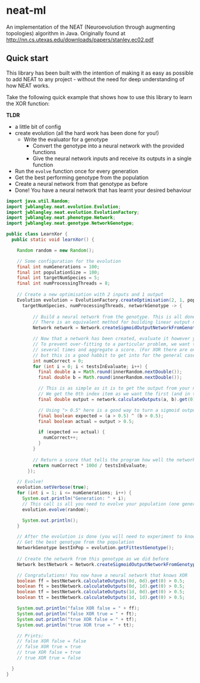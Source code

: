 # neat-ml
An implementation of the NEAT (Neuroevolution through augmenting topologies) algorithm in Java. Originally found at http://nn.cs.utexas.edu/downloads/papers/stanley.ec02.pdf

## Quick start
This library has been built with the intention of making it as easy as possible to add NEAT to any project - without the need for deep understanding of how NEAT works.

Take the following quick example that shows how to use this library to learn the XOR function:

**TLDR** 
* a little bit of config
* create evolution (all the hard work has been done for you!)
    * Write the evaluator for a genotype
        * Convert the genotype into a neural network with the provided functions
        * Give the neural network inputs and receive its outputs in a single function
* Run the `evolve` function once for every generation
* Get the best performing genotype from the population
* Create a neural network from that genotype as before
* Done! You have a neural network that has learnt your desired behaviour

```java
import java.util.Random;
import jwblangley.neat.evolution.Evolution;
import jwblangley.neat.evolution.EvolutionFactory;
import jwblangley.neat.phenotype.Network;
import jwblangley.neat.genotype.NetworkGenotype;

public class LearnXor {
  public static void learnXor() {

    Random random = new Random();

    // Some configuration for the evolution
    final int numGenerations = 100;
    final int populationSize = 100;
    final int targetNumSpecies = 5;
    final int numProcessingThreads = 8;
    
    // Create a new optimisation with 2 inputs and 1 output
    Evolution evolution = EvolutionFactory.createOptimisation(2, 1, populationSize, 
      targetNumSpecies, numProcessingThreads, networkGenotype -> {
          
          // Build a neural network from the genotype. This is all done for you with this method!
          // There is an equivalent method for building linear output networks
          Network network = Network.createSigmoidOutputNetworkFromGenotype(networkGenotype);

          // Now that a network has been created, evaluate it however you see fit!
          // To prevent over-fitting to a particular problem, we want to actually evaluate it 
          // several times and aggregate a score. (For XOR there are only 4 possible combinations,
          // but this is a good habbit to get into for the general case)
          int numCorrect = 0;
          for (int i = 0; i < testsInEvaluate; i++) {
            final double a = Math.round(innerRandom.nextDouble());
            final double b = Math.round(innerRandom.nextDouble());

            // This is as simple as it is to get the output from your neural network!
            // We get the 0th index item as we want the first (and in this case only) output
            final double output = network.calculateOutputs(a, b).get(0);

            // Using "> 0.5" here is a good way to turn a sigmoid output (0-1) into a binary output! 
            final boolean expected = (a > 0.5) ^ (b > 0.5);
            final boolean actual = output > 0.5;

            if (expected == actual) {
              numCorrect++;
            }
          }
          
          // Return a score that tells the program how well the network did! Higher is better!
          return numCorrect * 100d / testsInEvaluate;
        });

    // Evolve!
    evolution.setVerbose(true);
    for (int i = 1; i <= numGenerations; i++) {
      System.out.println("Generation: " + i);
      // This call is all you need to evolve your population (one generation)!
      evolution.evolve(random);

      System.out.println();
    }

    // After the evolution is done (you will need to experiment to know how much training you need)
    // Get the best genotype from the population
    NetworkGenotype bestInPop = evolution.getFittestGenotype();
    
    // Create the network from this genotype as we did before
    Network bestNetwork = Network.createSigmoidOutputNetworkFromGenotype(bestInPop);

    // Congratulations! You now have a neural network that knows XOR
    boolean ff = bestNetwork.calculateOutputs(0d, 0d).get(0) > 0.5;
    boolean ft = bestNetwork.calculateOutputs(0d, 1d).get(0) > 0.5;
    boolean tf = bestNetwork.calculateOutputs(1d, 0d).get(0) > 0.5;
    boolean tt = bestNetwork.calculateOutputs(1d, 1d).get(0) > 0.5;

    System.out.println("false XOR false = " + ff);
    System.out.println("false XOR true = " + ft);
    System.out.println("true XOR false = " + tf);
    System.out.println("true XOR true = " + tt);

    // Prints:
    // false XOR false = false
    // false XOR true = true
    // true XOR false = true
    // true XOR true = false

  }
}    
```
